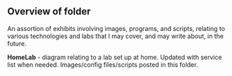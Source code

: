 ## Overview of folder

An assortion of exhibits involving images, programs, and scripts, relating to various technologies and labs that I may cover, and may write about, in the future.

**HomeLab** - diagram relating to a lab set up at home. Updated with service list when needed. Images/config files/scripts posted in this folder.